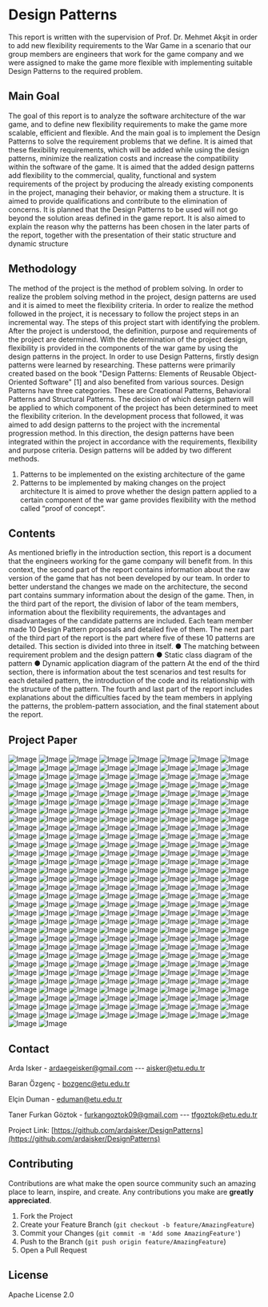 # Design Patterns
This report is written with the supervision of Prof. Dr. Mehmet Akşit in order to add new flexibility requirements to the War Game in a scenario that our group members are engineers that work for the game company and we were assigned to make the game more flexible with implementing suitable Design Patterns to the required problem.
## Main Goal
The goal of this report is to analyze the software architecture of the war game,
and to define new flexibility requirements to make the game more scalable,
efficient and flexible. And the main goal is to implement the Design Patterns to
solve the requirement problems that we define. It is aimed that these flexibility
requirements, which will be added while using the design patterns, minimize the
realization costs and increase the compatibility within the software of the game.
It is aimed that the added design patterns add flexibility to the commercial,
quality, functional and system requirements of the project by producing the
already existing components in the project, managing their behavior, or making
them a structure. It is aimed to provide qualifications and contribute to the
elimination of concerns. It is planned that the Design Patterns to be used will
not go beyond the solution areas defined in the game report. It is also aimed to
explain the reason why the patterns has been chosen in the later parts of the
report, together with the presentation of their static structure and dynamic
structure
## Methodology
The method of the project is the method of problem solving. In order to realize
the problem solving method in the project, design patterns are used and it is
aimed to meet the flexibility criteria.
In order to realize the method followed in the project, it is necessary to follow
the project steps in an incremental way. The steps of this project start with
identifying the problem. After the project is understood, the definition, purpose
and requirements of the project are determined. With the determination of the
project design, flexibility is provided in the components of the war game by
using the design patterns in the project.
In order to use Design Patterns, firstly design patterns were learned by
researching. These patterns were primarily created based on the book "Design
Patterns: Elements of Reusable Object-Oriented Software" [1] and also benefited
from various sources. Design Patterns have three categories. These are
Creational Patterns, Behavioral Patterns and Structural Patterns.
The decision of which design pattern will be applied to which component of the
project has been determined to meet the flexibility criterion. In the development
process that followed, it was aimed to add design patterns to the project with the
incremental progression method. In this direction, the design patterns have been
integrated within the project in accordance with the requirements, flexibility and
purpose criteria. Design patterns will be added by two different methods.
1. Patterns to be implemented on the existing architecture of the game
2. Patterns to be implemented by making changes on the project architecture
It is aimed to prove whether the design pattern applied to a certain component of
the war game provides flexibility with the method called “proof of concept”.

## Contents
As mentioned briefly in the introduction section, this report is a document that
the engineers working for the game company will benefit from.
In this context, the second part of the report contains information about the raw
version of the game that has not been developed by our team. In order to better
understand the changes we made on the architecture, the second part contains
summary information about the design of the game.
Then, in the third part of the report, the division of labor of the team members,
information about the flexibility requirements, the advantages and
disadvantages of the candidate patterns are included.
Each team member made 10 Design Pattern proposals and detailed five of them.
The next part of the third part of the report is the part where five of these 10
patterns are detailed. This section is divided into three in itself.
● The matching between requirement problem and the design pattern
● Static class diagram of the pattern
● Dynamic application diagram of the pattern
At the end of the third section, there is information about the test scenarios and
test results for each detailed pattern, the introduction of the code and its
relationship with the structure of the pattern.
The fourth and last part of the report includes explanations about the difficulties
faced by the team members in applying the patterns, the problem-pattern
association, and the final statement about the report.





## Project Paper
![Image](https://github.com/ardaisker/DesignPatterns/blob/main/Paper/DesignPatternsPaper-001.jpg?raw=true)
![Image](https://github.com/ardaisker/DesignPatterns/blob/main/Paper/DesignPatternsPaper-002.jpg?raw=true)
![Image](https://github.com/ardaisker/DesignPatterns/blob/main/Paper/DesignPatternsPaper-003.jpg?raw=true)
![Image](https://github.com/ardaisker/DesignPatterns/blob/main/Paper/DesignPatternsPaper-004.jpg?raw=true)
![Image](https://github.com/ardaisker/DesignPatterns/blob/main/Paper/DesignPatternsPaper-005.jpg?raw=true)
![Image](https://github.com/ardaisker/DesignPatterns/blob/main/Paper/DesignPatternsPaper-006.jpg?raw=true)
![Image](https://github.com/ardaisker/DesignPatterns/blob/main/Paper/DesignPatternsPaper-007.jpg?raw=true)
![Image](https://github.com/ardaisker/DesignPatterns/blob/main/Paper/DesignPatternsPaper-008.jpg?raw=true)
![Image](https://github.com/ardaisker/DesignPatterns/blob/main/Paper/DesignPatternsPaper-009.jpg?raw=true)
![Image](https://github.com/ardaisker/DesignPatterns/blob/main/Paper/DesignPatternsPaper-010.jpg?raw=true)
![Image](https://github.com/ardaisker/DesignPatterns/blob/main/Paper/DesignPatternsPaper-011.jpg?raw=true)
![Image](https://github.com/ardaisker/DesignPatterns/blob/main/Paper/DesignPatternsPaper-012.jpg?raw=true)
![Image](https://github.com/ardaisker/DesignPatterns/blob/main/Paper/DesignPatternsPaper-013.jpg?raw=true)
![Image](https://github.com/ardaisker/DesignPatterns/blob/main/Paper/DesignPatternsPaper-014.jpg?raw=true)
![Image](https://github.com/ardaisker/DesignPatterns/blob/main/Paper/DesignPatternsPaper-015.jpg?raw=true)
![Image](https://github.com/ardaisker/DesignPatterns/blob/main/Paper/DesignPatternsPaper-016.jpg?raw=true)
![Image](https://github.com/ardaisker/DesignPatterns/blob/main/Paper/DesignPatternsPaper-017.jpg?raw=true)
![Image](https://github.com/ardaisker/DesignPatterns/blob/main/Paper/DesignPatternsPaper-018.jpg?raw=true)
![Image](https://github.com/ardaisker/DesignPatterns/blob/main/Paper/DesignPatternsPaper-019.jpg?raw=true)
![Image](https://github.com/ardaisker/DesignPatterns/blob/main/Paper/DesignPatternsPaper-020.jpg?raw=true)
![Image](https://github.com/ardaisker/DesignPatterns/blob/main/Paper/DesignPatternsPaper-021.jpg?raw=true)
![Image](https://github.com/ardaisker/DesignPatterns/blob/main/Paper/DesignPatternsPaper-022.jpg?raw=true)
![Image](https://github.com/ardaisker/DesignPatterns/blob/main/Paper/DesignPatternsPaper-023.jpg?raw=true)
![Image](https://github.com/ardaisker/DesignPatterns/blob/main/Paper/DesignPatternsPaper-024.jpg?raw=true)
![Image](https://github.com/ardaisker/DesignPatterns/blob/main/Paper/DesignPatternsPaper-025.jpg?raw=true)
![Image](https://github.com/ardaisker/DesignPatterns/blob/main/Paper/DesignPatternsPaper-026.jpg?raw=true)
![Image](https://github.com/ardaisker/DesignPatterns/blob/main/Paper/DesignPatternsPaper-027.jpg?raw=true)
![Image](https://github.com/ardaisker/DesignPatterns/blob/main/Paper/DesignPatternsPaper-028.jpg?raw=true)
![Image](https://github.com/ardaisker/DesignPatterns/blob/main/Paper/DesignPatternsPaper-029.jpg?raw=true)
![Image](https://github.com/ardaisker/DesignPatterns/blob/main/Paper/DesignPatternsPaper-030.jpg?raw=true)
![Image](https://github.com/ardaisker/DesignPatterns/blob/main/Paper/DesignPatternsPaper-031.jpg?raw=true)
![Image](https://github.com/ardaisker/DesignPatterns/blob/main/Paper/DesignPatternsPaper-032.jpg?raw=true)
![Image](https://github.com/ardaisker/DesignPatterns/blob/main/Paper/DesignPatternsPaper-033.jpg?raw=true)
![Image](https://github.com/ardaisker/DesignPatterns/blob/main/Paper/DesignPatternsPaper-034.jpg?raw=true)
![Image](https://github.com/ardaisker/DesignPatterns/blob/main/Paper/DesignPatternsPaper-035.jpg?raw=true)
![Image](https://github.com/ardaisker/DesignPatterns/blob/main/Paper/DesignPatternsPaper-036.jpg?raw=true)
![Image](https://github.com/ardaisker/DesignPatterns/blob/main/Paper/DesignPatternsPaper-037.jpg?raw=true)
![Image](https://github.com/ardaisker/DesignPatterns/blob/main/Paper/DesignPatternsPaper-038.jpg?raw=true)
![Image](https://github.com/ardaisker/DesignPatterns/blob/main/Paper/DesignPatternsPaper-039.jpg?raw=true)
![Image](https://github.com/ardaisker/DesignPatterns/blob/main/Paper/DesignPatternsPaper-040.jpg?raw=true)
![Image](https://github.com/ardaisker/DesignPatterns/blob/main/Paper/DesignPatternsPaper-041.jpg?raw=true)
![Image](https://github.com/ardaisker/DesignPatterns/blob/main/Paper/DesignPatternsPaper-042.jpg?raw=true)
![Image](https://github.com/ardaisker/DesignPatterns/blob/main/Paper/DesignPatternsPaper-043.jpg?raw=true)
![Image](https://github.com/ardaisker/DesignPatterns/blob/main/Paper/DesignPatternsPaper-044.jpg?raw=true)
![Image](https://github.com/ardaisker/DesignPatterns/blob/main/Paper/DesignPatternsPaper-045.jpg?raw=true)
![Image](https://github.com/ardaisker/DesignPatterns/blob/main/Paper/DesignPatternsPaper-046.jpg?raw=true)
![Image](https://github.com/ardaisker/DesignPatterns/blob/main/Paper/DesignPatternsPaper-047.jpg?raw=true)
![Image](https://github.com/ardaisker/DesignPatterns/blob/main/Paper/DesignPatternsPaper-048.jpg?raw=true)
![Image](https://github.com/ardaisker/DesignPatterns/blob/main/Paper/DesignPatternsPaper-049.jpg?raw=true)
![Image](https://github.com/ardaisker/DesignPatterns/blob/main/Paper/DesignPatternsPaper-050.jpg?raw=true)
![Image](https://github.com/ardaisker/DesignPatterns/blob/main/Paper/DesignPatternsPaper-051.jpg?raw=true)
![Image](https://github.com/ardaisker/DesignPatterns/blob/main/Paper/DesignPatternsPaper-052.jpg?raw=true)
![Image](https://github.com/ardaisker/DesignPatterns/blob/main/Paper/DesignPatternsPaper-053.jpg?raw=true)
![Image](https://github.com/ardaisker/DesignPatterns/blob/main/Paper/DesignPatternsPaper-054.jpg?raw=true)
![Image](https://github.com/ardaisker/DesignPatterns/blob/main/Paper/DesignPatternsPaper-055.jpg?raw=true)
![Image](https://github.com/ardaisker/DesignPatterns/blob/main/Paper/DesignPatternsPaper-056.jpg?raw=true)
![Image](https://github.com/ardaisker/DesignPatterns/blob/main/Paper/DesignPatternsPaper-057.jpg?raw=true)
![Image](https://github.com/ardaisker/DesignPatterns/blob/main/Paper/DesignPatternsPaper-058.jpg?raw=true)
![Image](https://github.com/ardaisker/DesignPatterns/blob/main/Paper/DesignPatternsPaper-059.jpg?raw=true)
![Image](https://github.com/ardaisker/DesignPatterns/blob/main/Paper/DesignPatternsPaper-060.jpg?raw=true)
![Image](https://github.com/ardaisker/DesignPatterns/blob/main/Paper/DesignPatternsPaper-061.jpg?raw=true)
![Image](https://github.com/ardaisker/DesignPatterns/blob/main/Paper/DesignPatternsPaper-062.jpg?raw=true)
![Image](https://github.com/ardaisker/DesignPatterns/blob/main/Paper/DesignPatternsPaper-063.jpg?raw=true)
![Image](https://github.com/ardaisker/DesignPatterns/blob/main/Paper/DesignPatternsPaper-064.jpg?raw=true)
![Image](https://github.com/ardaisker/DesignPatterns/blob/main/Paper/DesignPatternsPaper-065.jpg?raw=true)
![Image](https://github.com/ardaisker/DesignPatterns/blob/main/Paper/DesignPatternsPaper-066.jpg?raw=true)
![Image](https://github.com/ardaisker/DesignPatterns/blob/main/Paper/DesignPatternsPaper-067.jpg?raw=true)
![Image](https://github.com/ardaisker/DesignPatterns/blob/main/Paper/DesignPatternsPaper-068.jpg?raw=true)
![Image](https://github.com/ardaisker/DesignPatterns/blob/main/Paper/DesignPatternsPaper-069.jpg?raw=true)
![Image](https://github.com/ardaisker/DesignPatterns/blob/main/Paper/DesignPatternsPaper-070.jpg?raw=true)
![Image](https://github.com/ardaisker/DesignPatterns/blob/main/Paper/DesignPatternsPaper-071.jpg?raw=true)
![Image](https://github.com/ardaisker/DesignPatterns/blob/main/Paper/DesignPatternsPaper-072.jpg?raw=true)
![Image](https://github.com/ardaisker/DesignPatterns/blob/main/Paper/DesignPatternsPaper-073.jpg?raw=true)
![Image](https://github.com/ardaisker/DesignPatterns/blob/main/Paper/DesignPatternsPaper-074.jpg?raw=true)
![Image](https://github.com/ardaisker/DesignPatterns/blob/main/Paper/DesignPatternsPaper-075.jpg?raw=true)
![Image](https://github.com/ardaisker/DesignPatterns/blob/main/Paper/DesignPatternsPaper-076.jpg?raw=true)
![Image](https://github.com/ardaisker/DesignPatterns/blob/main/Paper/DesignPatternsPaper-077.jpg?raw=true)
![Image](https://github.com/ardaisker/DesignPatterns/blob/main/Paper/DesignPatternsPaper-078.jpg?raw=true)
![Image](https://github.com/ardaisker/DesignPatterns/blob/main/Paper/DesignPatternsPaper-079.jpg?raw=true)
![Image](https://github.com/ardaisker/DesignPatterns/blob/main/Paper/DesignPatternsPaper-080.jpg?raw=true)
![Image](https://github.com/ardaisker/DesignPatterns/blob/main/Paper/DesignPatternsPaper-081.jpg?raw=true)
![Image](https://github.com/ardaisker/DesignPatterns/blob/main/Paper/DesignPatternsPaper-082.jpg?raw=true)
![Image](https://github.com/ardaisker/DesignPatterns/blob/main/Paper/DesignPatternsPaper-083.jpg?raw=true)
![Image](https://github.com/ardaisker/DesignPatterns/blob/main/Paper/DesignPatternsPaper-084.jpg?raw=true)
![Image](https://github.com/ardaisker/DesignPatterns/blob/main/Paper/DesignPatternsPaper-085.jpg?raw=true)
![Image](https://github.com/ardaisker/DesignPatterns/blob/main/Paper/DesignPatternsPaper-086.jpg?raw=true)
![Image](https://github.com/ardaisker/DesignPatterns/blob/main/Paper/DesignPatternsPaper-087.jpg?raw=true)
![Image](https://github.com/ardaisker/DesignPatterns/blob/main/Paper/DesignPatternsPaper-088.jpg?raw=true)
![Image](https://github.com/ardaisker/DesignPatterns/blob/main/Paper/DesignPatternsPaper-089.jpg?raw=true)
![Image](https://github.com/ardaisker/DesignPatterns/blob/main/Paper/DesignPatternsPaper-090.jpg?raw=true)
![Image](https://github.com/ardaisker/DesignPatterns/blob/main/Paper/DesignPatternsPaper-091.jpg?raw=true)
![Image](https://github.com/ardaisker/DesignPatterns/blob/main/Paper/DesignPatternsPaper-092.jpg?raw=true)
![Image](https://github.com/ardaisker/DesignPatterns/blob/main/Paper/DesignPatternsPaper-093.jpg?raw=true)
![Image](https://github.com/ardaisker/DesignPatterns/blob/main/Paper/DesignPatternsPaper-094.jpg?raw=true)
![Image](https://github.com/ardaisker/DesignPatterns/blob/main/Paper/DesignPatternsPaper-095.jpg?raw=true)
![Image](https://github.com/ardaisker/DesignPatterns/blob/main/Paper/DesignPatternsPaper-096.jpg?raw=true)
![Image](https://github.com/ardaisker/DesignPatterns/blob/main/Paper/DesignPatternsPaper-097.jpg?raw=true)
![Image](https://github.com/ardaisker/DesignPatterns/blob/main/Paper/DesignPatternsPaper-098.jpg?raw=true)
![Image](https://github.com/ardaisker/DesignPatterns/blob/main/Paper/DesignPatternsPaper-099.jpg?raw=true)
![Image](https://github.com/ardaisker/DesignPatterns/blob/main/Paper/DesignPatternsPaper-100.jpg?raw=true)
![Image](https://github.com/ardaisker/DesignPatterns/blob/main/Paper/DesignPatternsPaper-101.jpg?raw=true)
![Image](https://github.com/ardaisker/DesignPatterns/blob/main/Paper/DesignPatternsPaper-102.jpg?raw=true)
![Image](https://github.com/ardaisker/DesignPatterns/blob/main/Paper/DesignPatternsPaper-103.jpg?raw=true)
![Image](https://github.com/ardaisker/DesignPatterns/blob/main/Paper/DesignPatternsPaper-104.jpg?raw=true)
![Image](https://github.com/ardaisker/DesignPatterns/blob/main/Paper/DesignPatternsPaper-105.jpg?raw=true)
![Image](https://github.com/ardaisker/DesignPatterns/blob/main/Paper/DesignPatternsPaper-106.jpg?raw=true)
![Image](https://github.com/ardaisker/DesignPatterns/blob/main/Paper/DesignPatternsPaper-107.jpg?raw=true)
![Image](https://github.com/ardaisker/DesignPatterns/blob/main/Paper/DesignPatternsPaper-108.jpg?raw=true)
![Image](https://github.com/ardaisker/DesignPatterns/blob/main/Paper/DesignPatternsPaper-109.jpg?raw=true)
![Image](https://github.com/ardaisker/DesignPatterns/blob/main/Paper/DesignPatternsPaper-110.jpg?raw=true)
![Image](https://github.com/ardaisker/DesignPatterns/blob/main/Paper/DesignPatternsPaper-111.jpg?raw=true)
![Image](https://github.com/ardaisker/DesignPatterns/blob/main/Paper/DesignPatternsPaper-112.jpg?raw=true)
![Image](https://github.com/ardaisker/DesignPatterns/blob/main/Paper/DesignPatternsPaper-113.jpg?raw=true)
![Image](https://github.com/ardaisker/DesignPatterns/blob/main/Paper/DesignPatternsPaper-114.jpg?raw=true)
![Image](https://github.com/ardaisker/DesignPatterns/blob/main/Paper/DesignPatternsPaper-115.jpg?raw=true)
![Image](https://github.com/ardaisker/DesignPatterns/blob/main/Paper/DesignPatternsPaper-116.jpg?raw=true)
![Image](https://github.com/ardaisker/DesignPatterns/blob/main/Paper/DesignPatternsPaper-117.jpg?raw=true)
![Image](https://github.com/ardaisker/DesignPatterns/blob/main/Paper/DesignPatternsPaper-118.jpg?raw=true)
![Image](https://github.com/ardaisker/DesignPatterns/blob/main/Paper/DesignPatternsPaper-119.jpg?raw=true)
![Image](https://github.com/ardaisker/DesignPatterns/blob/main/Paper/DesignPatternsPaper-120.jpg?raw=true)
![Image](https://github.com/ardaisker/DesignPatterns/blob/main/Paper/DesignPatternsPaper-121.jpg?raw=true)
![Image](https://github.com/ardaisker/DesignPatterns/blob/main/Paper/DesignPatternsPaper-122.jpg?raw=true)
![Image](https://github.com/ardaisker/DesignPatterns/blob/main/Paper/DesignPatternsPaper-123.jpg?raw=true)
![Image](https://github.com/ardaisker/DesignPatterns/blob/main/Paper/DesignPatternsPaper-124.jpg?raw=true)
![Image](https://github.com/ardaisker/DesignPatterns/blob/main/Paper/DesignPatternsPaper-125.jpg?raw=true)
![Image](https://github.com/ardaisker/DesignPatterns/blob/main/Paper/DesignPatternsPaper-126.jpg?raw=true)
![Image](https://github.com/ardaisker/DesignPatterns/blob/main/Paper/DesignPatternsPaper-127.jpg?raw=true)
![Image](https://github.com/ardaisker/DesignPatterns/blob/main/Paper/DesignPatternsPaper-128.jpg?raw=true)
![Image](https://github.com/ardaisker/DesignPatterns/blob/main/Paper/DesignPatternsPaper-129.jpg?raw=true)
![Image](https://github.com/ardaisker/DesignPatterns/blob/main/Paper/DesignPatternsPaper-130.jpg?raw=true)
![Image](https://github.com/ardaisker/DesignPatterns/blob/main/Paper/DesignPatternsPaper-131.jpg?raw=true)
![Image](https://github.com/ardaisker/DesignPatterns/blob/main/Paper/DesignPatternsPaper-132.jpg?raw=true)
![Image](https://github.com/ardaisker/DesignPatterns/blob/main/Paper/DesignPatternsPaper-133.jpg?raw=true)
![Image](https://github.com/ardaisker/DesignPatterns/blob/main/Paper/DesignPatternsPaper-134.jpg?raw=true)
![Image](https://github.com/ardaisker/DesignPatterns/blob/main/Paper/DesignPatternsPaper-135.jpg?raw=true)
![Image](https://github.com/ardaisker/DesignPatterns/blob/main/Paper/DesignPatternsPaper-136.jpg?raw=true)
![Image](https://github.com/ardaisker/DesignPatterns/blob/main/Paper/DesignPatternsPaper-137.jpg?raw=true)
![Image](https://github.com/ardaisker/DesignPatterns/blob/main/Paper/DesignPatternsPaper-138.jpg?raw=true)
![Image](https://github.com/ardaisker/DesignPatterns/blob/main/Paper/DesignPatternsPaper-139.jpg?raw=true)
![Image](https://github.com/ardaisker/DesignPatterns/blob/main/Paper/DesignPatternsPaper-140.jpg?raw=true)
![Image](https://github.com/ardaisker/DesignPatterns/blob/main/Paper/DesignPatternsPaper-141.jpg?raw=true)
![Image](https://github.com/ardaisker/DesignPatterns/blob/main/Paper/DesignPatternsPaper-142.jpg?raw=true)
![Image](https://github.com/ardaisker/DesignPatterns/blob/main/Paper/DesignPatternsPaper-143.jpg?raw=true)
![Image](https://github.com/ardaisker/DesignPatterns/blob/main/Paper/DesignPatternsPaper-144.jpg?raw=true)
![Image](https://github.com/ardaisker/DesignPatterns/blob/main/Paper/DesignPatternsPaper-145.jpg?raw=true)
![Image](https://github.com/ardaisker/DesignPatterns/blob/main/Paper/DesignPatternsPaper-146.jpg?raw=true)
![Image](https://github.com/ardaisker/DesignPatterns/blob/main/Paper/DesignPatternsPaper-147.jpg?raw=true)
![Image](https://github.com/ardaisker/DesignPatterns/blob/main/Paper/DesignPatternsPaper-148.jpg?raw=true)
![Image](https://github.com/ardaisker/DesignPatterns/blob/main/Paper/DesignPatternsPaper-149.jpg?raw=true)
![Image](https://github.com/ardaisker/DesignPatterns/blob/main/Paper/DesignPatternsPaper-150.jpg?raw=true)
![Image](https://github.com/ardaisker/DesignPatterns/blob/main/Paper/DesignPatternsPaper-151.jpg?raw=true)
![Image](https://github.com/ardaisker/DesignPatterns/blob/main/Paper/DesignPatternsPaper-152.jpg?raw=true)
![Image](https://github.com/ardaisker/DesignPatterns/blob/main/Paper/DesignPatternsPaper-153.jpg?raw=true)
![Image](https://github.com/ardaisker/DesignPatterns/blob/main/Paper/DesignPatternsPaper-154.jpg?raw=true)
![Image](https://github.com/ardaisker/DesignPatterns/blob/main/Paper/DesignPatternsPaper-155.jpg?raw=true)
![Image](https://github.com/ardaisker/DesignPatterns/blob/main/Paper/DesignPatternsPaper-156.jpg?raw=true)
![Image](https://github.com/ardaisker/DesignPatterns/blob/main/Paper/DesignPatternsPaper-157.jpg?raw=true)
![Image](https://github.com/ardaisker/DesignPatterns/blob/main/Paper/DesignPatternsPaper-158.jpg?raw=true)
![Image](https://github.com/ardaisker/DesignPatterns/blob/main/Paper/DesignPatternsPaper-159.jpg?raw=true)
![Image](https://github.com/ardaisker/DesignPatterns/blob/main/Paper/DesignPatternsPaper-160.jpg?raw=true)
![Image](https://github.com/ardaisker/DesignPatterns/blob/main/Paper/DesignPatternsPaper-161.jpg?raw=true)
![Image](https://github.com/ardaisker/DesignPatterns/blob/main/Paper/DesignPatternsPaper-162.jpg?raw=true)
![Image](https://github.com/ardaisker/DesignPatterns/blob/main/Paper/DesignPatternsPaper-163.jpg?raw=true)
![Image](https://github.com/ardaisker/DesignPatterns/blob/main/Paper/DesignPatternsPaper-164.jpg?raw=true)
![Image](https://github.com/ardaisker/DesignPatterns/blob/main/Paper/DesignPatternsPaper-165.jpg?raw=true)
![Image](https://github.com/ardaisker/DesignPatterns/blob/main/Paper/DesignPatternsPaper-166.jpg?raw=true)
![Image](https://github.com/ardaisker/DesignPatterns/blob/main/Paper/DesignPatternsPaper-167.jpg?raw=true)
![Image](https://github.com/ardaisker/DesignPatterns/blob/main/Paper/DesignPatternsPaper-168.jpg?raw=true)
![Image](https://github.com/ardaisker/DesignPatterns/blob/main/Paper/DesignPatternsPaper-169.jpg?raw=true)
![Image](https://github.com/ardaisker/DesignPatterns/blob/main/Paper/DesignPatternsPaper-170.jpg?raw=true)
![Image](https://github.com/ardaisker/DesignPatterns/blob/main/Paper/DesignPatternsPaper-171.jpg?raw=true)
![Image](https://github.com/ardaisker/DesignPatterns/blob/main/Paper/DesignPatternsPaper-172.jpg?raw=true)
![Image](https://github.com/ardaisker/DesignPatterns/blob/main/Paper/DesignPatternsPaper-173.jpg?raw=true)
![Image](https://github.com/ardaisker/DesignPatterns/blob/main/Paper/DesignPatternsPaper-174.jpg?raw=true)
![Image](https://github.com/ardaisker/DesignPatterns/blob/main/Paper/DesignPatternsPaper-175.jpg?raw=true)
![Image](https://github.com/ardaisker/DesignPatterns/blob/main/Paper/DesignPatternsPaper-176.jpg?raw=true)
![Image](https://github.com/ardaisker/DesignPatterns/blob/main/Paper/DesignPatternsPaper-177.jpg?raw=true)
![Image](https://github.com/ardaisker/DesignPatterns/blob/main/Paper/DesignPatternsPaper-178.jpg?raw=true)
![Image](https://github.com/ardaisker/DesignPatterns/blob/main/Paper/DesignPatternsPaper-179.jpg?raw=true)
![Image](https://github.com/ardaisker/DesignPatterns/blob/main/Paper/DesignPatternsPaper-180.jpg?raw=true)
![Image](https://github.com/ardaisker/DesignPatterns/blob/main/Paper/DesignPatternsPaper-181.jpg?raw=true)
![Image](https://github.com/ardaisker/DesignPatterns/blob/main/Paper/DesignPatternsPaper-182.jpg?raw=true)
![Image](https://github.com/ardaisker/DesignPatterns/blob/main/Paper/DesignPatternsPaper-183.jpg?raw=true)
![Image](https://github.com/ardaisker/DesignPatterns/blob/main/Paper/DesignPatternsPaper-184.jpg?raw=true)
![Image](https://github.com/ardaisker/DesignPatterns/blob/main/Paper/DesignPatternsPaper-185.jpg?raw=true)
![Image](https://github.com/ardaisker/DesignPatterns/blob/main/Paper/DesignPatternsPaper-186.jpg?raw=true)
![Image](https://github.com/ardaisker/DesignPatterns/blob/main/Paper/DesignPatternsPaper-187.jpg?raw=true)
![Image](https://github.com/ardaisker/DesignPatterns/blob/main/Paper/DesignPatternsPaper-188.jpg?raw=true)
![Image](https://github.com/ardaisker/DesignPatterns/blob/main/Paper/DesignPatternsPaper-189.jpg?raw=true)
![Image](https://github.com/ardaisker/DesignPatterns/blob/main/Paper/DesignPatternsPaper-190.jpg?raw=true)
![Image](https://github.com/ardaisker/DesignPatterns/blob/main/Paper/DesignPatternsPaper-191.jpg?raw=true)
![Image](https://github.com/ardaisker/DesignPatterns/blob/main/Paper/DesignPatternsPaper-192.jpg?raw=true)
![Image](https://github.com/ardaisker/DesignPatterns/blob/main/Paper/DesignPatternsPaper-193.jpg?raw=true)
![Image](https://github.com/ardaisker/DesignPatterns/blob/main/Paper/DesignPatternsPaper-194.jpg?raw=true)
![Image](https://github.com/ardaisker/DesignPatterns/blob/main/Paper/DesignPatternsPaper-195.jpg?raw=true)
![Image](https://github.com/ardaisker/DesignPatterns/blob/main/Paper/DesignPatternsPaper-196.jpg?raw=true)
![Image](https://github.com/ardaisker/DesignPatterns/blob/main/Paper/DesignPatternsPaper-197.jpg?raw=true)
![Image](https://github.com/ardaisker/DesignPatterns/blob/main/Paper/DesignPatternsPaper-198.jpg?raw=true)
![Image](https://github.com/ardaisker/DesignPatterns/blob/main/Paper/DesignPatternsPaper-199.jpg?raw=true)
![Image](https://github.com/ardaisker/DesignPatterns/blob/main/Paper/DesignPatternsPaper-200.jpg?raw=true)
![Image](https://github.com/ardaisker/DesignPatterns/blob/main/Paper/DesignPatternsPaper-201.jpg?raw=true)
![Image](https://github.com/ardaisker/DesignPatterns/blob/main/Paper/DesignPatternsPaper-202.jpg?raw=true)
![Image](https://github.com/ardaisker/DesignPatterns/blob/main/Paper/DesignPatternsPaper-203.jpg?raw=true)
![Image](https://github.com/ardaisker/DesignPatterns/blob/main/Paper/DesignPatternsPaper-204.jpg?raw=true)
![Image](https://github.com/ardaisker/DesignPatterns/blob/main/Paper/DesignPatternsPaper-205.jpg?raw=true)
![Image](https://github.com/ardaisker/DesignPatterns/blob/main/Paper/DesignPatternsPaper-206.jpg?raw=true)
![Image](https://github.com/ardaisker/DesignPatterns/blob/main/Paper/DesignPatternsPaper-207.jpg?raw=true)
![Image](https://github.com/ardaisker/DesignPatterns/blob/main/Paper/DesignPatternsPaper-208.jpg?raw=true)
![Image](https://github.com/ardaisker/DesignPatterns/blob/main/Paper/DesignPatternsPaper-209.jpg?raw=true)
![Image](https://github.com/ardaisker/DesignPatterns/blob/main/Paper/DesignPatternsPaper-210.jpg?raw=true)
![Image](https://github.com/ardaisker/DesignPatterns/blob/main/Paper/DesignPatternsPaper-211.jpg?raw=true)
![Image](https://github.com/ardaisker/DesignPatterns/blob/main/Paper/DesignPatternsPaper-212.jpg?raw=true)
![Image](https://github.com/ardaisker/DesignPatterns/blob/main/Paper/DesignPatternsPaper-213.jpg?raw=true)
![Image](https://github.com/ardaisker/DesignPatterns/blob/main/Paper/DesignPatternsPaper-214.jpg?raw=true)
![Image](https://github.com/ardaisker/DesignPatterns/blob/main/Paper/DesignPatternsPaper-215.jpg?raw=true)
![Image](https://github.com/ardaisker/DesignPatterns/blob/main/Paper/DesignPatternsPaper-216.jpg?raw=true)
![Image](https://github.com/ardaisker/DesignPatterns/blob/main/Paper/DesignPatternsPaper-217.jpg?raw=true)
![Image](https://github.com/ardaisker/DesignPatterns/blob/main/Paper/DesignPatternsPaper-218.jpg?raw=true)
![Image](https://github.com/ardaisker/DesignPatterns/blob/main/Paper/DesignPatternsPaper-219.jpg?raw=true)
![Image](https://github.com/ardaisker/DesignPatterns/blob/main/Paper/DesignPatternsPaper-220.jpg?raw=true)
![Image](https://github.com/ardaisker/DesignPatterns/blob/main/Paper/DesignPatternsPaper-221.jpg?raw=true)
![Image](https://github.com/ardaisker/DesignPatterns/blob/main/Paper/DesignPatternsPaper-222.jpg?raw=true)
![Image](https://github.com/ardaisker/DesignPatterns/blob/main/Paper/DesignPatternsPaper-223.jpg?raw=true)
![Image](https://github.com/ardaisker/DesignPatterns/blob/main/Paper/DesignPatternsPaper-224.jpg?raw=true)
![Image](https://github.com/ardaisker/DesignPatterns/blob/main/Paper/DesignPatternsPaper-225.jpg?raw=true)
![Image](https://github.com/ardaisker/DesignPatterns/blob/main/Paper/DesignPatternsPaper-226.jpg?raw=true)
![Image](https://github.com/ardaisker/DesignPatterns/blob/main/Paper/DesignPatternsPaper-227.jpg?raw=true)
![Image](https://github.com/ardaisker/DesignPatterns/blob/main/Paper/DesignPatternsPaper-228.jpg?raw=true)
![Image](https://github.com/ardaisker/DesignPatterns/blob/main/Paper/DesignPatternsPaper-229.jpg?raw=true)
![Image](https://github.com/ardaisker/DesignPatterns/blob/main/Paper/DesignPatternsPaper-230.jpg?raw=true)
![Image](https://github.com/ardaisker/DesignPatterns/blob/main/Paper/DesignPatternsPaper-231.jpg?raw=true)
![Image](https://github.com/ardaisker/DesignPatterns/blob/main/Paper/DesignPatternsPaper-232.jpg?raw=true)
![Image](https://github.com/ardaisker/DesignPatterns/blob/main/Paper/DesignPatternsPaper-233.jpg?raw=true)
![Image](https://github.com/ardaisker/DesignPatterns/blob/main/Paper/DesignPatternsPaper-234.jpg?raw=true)
![Image](https://github.com/ardaisker/DesignPatterns/blob/main/Paper/DesignPatternsPaper-235.jpg?raw=true)
![Image](https://github.com/ardaisker/DesignPatterns/blob/main/Paper/DesignPatternsPaper-236.jpg?raw=true)
![Image](https://github.com/ardaisker/DesignPatterns/blob/main/Paper/DesignPatternsPaper-237.jpg?raw=true)
![Image](https://github.com/ardaisker/DesignPatterns/blob/main/Paper/DesignPatternsPaper-238.jpg?raw=true)
![Image](https://github.com/ardaisker/DesignPatterns/blob/main/Paper/DesignPatternsPaper-239.jpg?raw=true)
![Image](https://github.com/ardaisker/DesignPatterns/blob/main/Paper/DesignPatternsPaper-240.jpg?raw=true)
![Image](https://github.com/ardaisker/DesignPatterns/blob/main/Paper/DesignPatternsPaper-241.jpg?raw=true)
![Image](https://github.com/ardaisker/DesignPatterns/blob/main/Paper/DesignPatternsPaper-242.jpg?raw=true)
![Image](https://github.com/ardaisker/DesignPatterns/blob/main/Paper/DesignPatternsPaper-243.jpg?raw=true)
![Image](https://github.com/ardaisker/DesignPatterns/blob/main/Paper/DesignPatternsPaper-244.jpg?raw=true)
![Image](https://github.com/ardaisker/DesignPatterns/blob/main/Paper/DesignPatternsPaper-245.jpg?raw=true)
![Image](https://github.com/ardaisker/DesignPatterns/blob/main/Paper/DesignPatternsPaper-246.jpg?raw=true)
![Image](https://github.com/ardaisker/DesignPatterns/blob/main/Paper/DesignPatternsPaper-247.jpg?raw=true)
![Image](https://github.com/ardaisker/DesignPatterns/blob/main/Paper/DesignPatternsPaper-248.jpg?raw=true)
![Image](https://github.com/ardaisker/DesignPatterns/blob/main/Paper/DesignPatternsPaper-249.jpg?raw=true)
![Image](https://github.com/ardaisker/DesignPatterns/blob/main/Paper/DesignPatternsPaper-250.jpg?raw=true)



## Contact
Arda Isker - ardaegeisker@gmail.com  --- aisker@etu.edu.tr

Baran Özgenç - bozgenc@etu.edu.tr

Elçin Duman - eduman@etu.edu.tr

Taner Furkan Göztok - furkangoztok09@gmail.com --- tfgoztok@etu.edu.tr



Project Link: [https://github.com/ardaisker/DesignPatterns](https://github.com/ardaisker/DesignPatterns) 


## Contributing

Contributions are what make the open source community such an amazing place to learn, inspire, and create. Any contributions you make are **greatly appreciated**.

1. Fork the Project
2. Create your Feature Branch (`git checkout -b feature/AmazingFeature`)
3. Commit your Changes (`git commit -m 'Add some AmazingFeature'`)
4. Push to the Branch (`git push origin feature/AmazingFeature`)
5. Open a Pull Request



## License
Apache License 2.0

